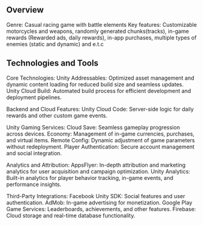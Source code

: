 ## Overview

Genre: Casual racing game with battle elements
Key features: Customizable motorcycles and weapons, randomly generated chunks(tracks), in-game rewards (Rewarded ads, daily rewards), in-app purchases,
multiple types of enemies (static and dynamic) and e.t.c

## Technologies and Tools

Core Technologies:
Unity Addressables: Optimized asset management and dynamic content loading for reduced build size and seamless updates.
Unity Cloud Build: Automated build process for efficient development and deployment pipelines.

Backend and Cloud Features:
Unity Cloud Code:
Server-side logic for daily rewards and other custom game events.

Unity Gaming Services:
Cloud Save: Seamless gameplay progression across devices.
Economy: Management of in-game currencies, purchases, and virtual items.
Remote Config: Dynamic adjustment of game parameters without redeployment.
Player Authentication: Secure account management and social integration.

Analytics and Attribution:
AppsFlyer: In-depth attribution and marketing analytics for user acquisition and campaign optimization.
Unity Analytics: Built-in analytics for player behavior tracking, in-game events, and performance insights.

Third-Party Integrations:
Facebook Unity SDK: Social features and user authentication.
AdMob: In-game advertising for monetization.
Google Play Game Services: Leaderboards, achievements, and other features.
Firebase: Cloud storage and real-time database functionality.
